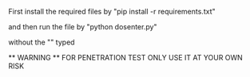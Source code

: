 
First install the required files by 
"pip install -r requirements.txt"

and then run the file by
"python dosenter.py"

without the "" typed

** WARNING **
FOR PENETRATION TEST ONLY
USE IT AT YOUR OWN RISK
